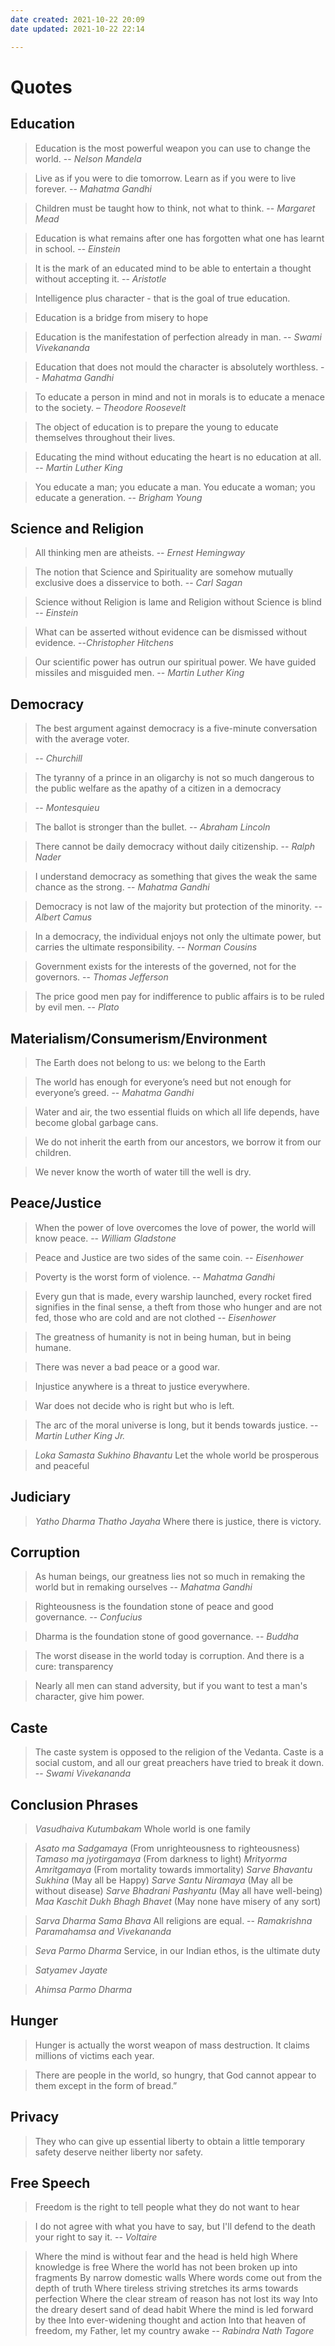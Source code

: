 ```yaml
---
date created: 2021-10-22 20:09
date updated: 2021-10-22 22:14

---
```


# Quotes

## Education

> Education is the most powerful weapon you can use to change the world.
> -- _Nelson Mandela_

> Live as if you were to die tomorrow. Learn as if you were to live forever.
> -- _Mahatma Gandhi_

> Children must be taught how to think, not what to think.
> -- _Margaret Mead_

> Education is what remains after one has forgotten what one has learnt in school.
> -- _Einstein_

> It is the mark of an educated mind to be able to entertain a thought without accepting it.
> -- _Aristotle_

> Intelligence plus character - that is the goal of true education.

> Education is a bridge from misery to hope

> Education is the manifestation of perfection already in man.
> -- _Swami Vivekananda_

> Education that does not mould the character is absolutely worthless.
> -- _Mahatma Gandhi_

> To educate a person in mind and not in morals is to educate a menace to the society.
> – _Theodore Roosevelt_

> The object of education is to prepare the young to educate themselves throughout their lives.

> Educating the mind without educating the heart is no education at all.
> -- _Martin Luther King_

> You educate a man; you educate a man. You educate a woman; you educate a generation.
> -- _Brigham Young_

## Science and Religion

> All thinking men are atheists.
> -- _Ernest Hemingway_

> The notion that Science and Spirituality are somehow mutually exclusive does a disservice to both.
> -- _Carl Sagan_

> Science without Religion is lame and Religion without Science is blind
> -- _Einstein_

> What can be asserted without evidence can be dismissed without evidence.
> --_Christopher Hitchens_

> Our scientific power has outrun our spiritual power. We have guided missiles and misguided men.
> -- _Martin Luther King_

## Democracy

> The best argument against democracy is a five-minute conversation with the average voter.

> -- _Churchill_

> The tyranny of a prince in an oligarchy is not so much dangerous to the public welfare as the apathy of a citizen in a democracy

> -- _Montesquieu_

> The ballot is stronger than the bullet.
> -- _Abraham Lincoln_

> There cannot be daily democracy without daily citizenship.
> -- _Ralph Nader_

> I understand democracy as something that gives the weak the same chance as the strong.
> -- _Mahatma Gandhi_

> Democracy is not law of the majority but protection of the minority.
> -- _Albert Camus_

> In a democracy, the individual enjoys not only the ultimate power, but carries the ultimate responsibility.
> -- _Norman Cousins_

> Government exists for the interests of the governed, not for the governors.
> -- _Thomas Jefferson_

> The price good men pay for indifference to public affairs is to be ruled by evil men.
> -- _Plato_

## Materialism/Consumerism/Environment

> The Earth does not belong to us: we belong to the Earth

> The world has enough for everyone’s need but not enough for everyone’s greed.
> -- _Mahatma Gandhi_

> Water and air, the two essential fluids on which all life depends, have become global garbage cans.

> We do not inherit the earth from our ancestors, we borrow it from our children.

> We never know the worth of water till the well is dry.

## Peace/Justice

> When the power of love overcomes the love of power, the world will know peace.
> -- _William Gladstone_

> Peace and Justice are two sides of the same coin.
> -- _Eisenhower_

> Poverty is the worst form of violence.
> -- _Mahatma Gandhi_

> Every gun that is made, every warship launched, every rocket fired signifies in the final sense, a theft from those who hunger and are not fed, those who are cold and are not clothed
> -- _Eisenhower_

> The greatness of humanity is not in being human, but in being humane.

> There was never a bad peace or a good war.

> Injustice anywhere is a threat to justice everywhere.

> War does not decide who is right but who is left.

> The arc of the moral universe is long, but it bends towards justice.
> --  _Martin Luther King Jr._

> _Loka Samasta Sukhino Bhavantu_
> Let the whole world be prosperous and peaceful

## Judiciary

> _Yatho Dharma Thatho Jayaha_
> Where there is justice, there is victory.

## Corruption

> As human beings, our greatness lies not so much in remaking the world but in remaking ourselves
> -- _Mahatma Gandhi_

> Righteousness is the foundation stone of peace and good governance.
> -- _Confucius_

> Dharma is the foundation stone of good governance.
> -- _Buddha_

> The worst disease in the world today is corruption. And there is a cure: transparency

> Nearly all men can stand adversity, but if you want to test a man's character, give him power.

## Caste

> The caste system is opposed to the religion of the Vedanta. Caste is a social custom, and all our great preachers have tried to break it down.
> -- _Swami Vivekananda_

## Conclusion Phrases

> _Vasudhaiva Kutumbakam_
> Whole world is one family

> _Asato ma Sadgamaya_ (From unrighteousness to righteousness)
> _Tamaso ma jyotirgamaya_ (From darkness to light)
> _Mrityorma Amritgamaya_ (From mortality towards immortality)
> _Sarve Bhavantu Sukhina_ (May all be Happy)
> _Sarve Santu Niramaya_ (May all be without disease)
> _Sarve Bhadrani Pashyantu_ (May all have well-being)
> _Maa Kaschit Dukh Bhagh Bhavet_ (May none have misery of any sort)

> _Sarva Dharma Sama Bhava_
> All religions are equal.
> -- _Ramakrishna Paramahamsa and Vivekananda_

> _Seva Parmo Dharma_
> Service, in our Indian ethos, is the ultimate duty

> _Satyamev Jayate_

> _Ahimsa Parmo Dharma_

## Hunger

> Hunger is actually the worst weapon of mass destruction. It claims millions of victims each year.

> There are people in the world, so hungry, that God cannot appear to them except in the form of bread.”

## Privacy

> They who can give up essential liberty to obtain a little temporary safety deserve neither liberty nor safety.

## Free Speech

> Freedom is the right to tell people what they do not want to hear

> I do not agree with what you have to say, but I'll defend to the death your right to say it.
> -- _Voltaire_

> Where the mind is without fear and the head is held high
> Where knowledge is free
> Where the world has not been broken up into fragments
> By narrow domestic walls
> Where words come out from the depth of truth
> Where tireless striving stretches its arms towards perfection
> Where the clear stream of reason has not lost its way
> Into the dreary desert sand of dead habit
> Where the mind is led forward by thee
> Into ever-widening thought and action
> Into that heaven of freedom, my Father, let my country awake
> -- _Rabindra Nath Tagore_
